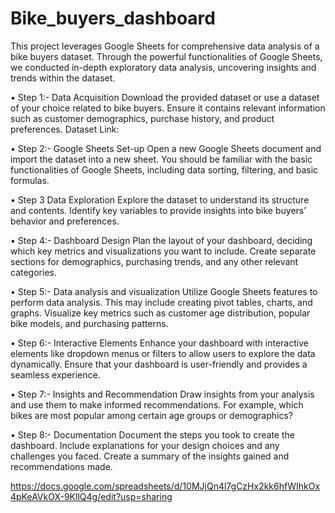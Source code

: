 # Bike_buyers_dashboard
This project leverages Google Sheets for comprehensive data analysis of a bike buyers dataset. Through the powerful functionalities of Google Sheets, we conducted in-depth exploratory data analysis, uncovering insights and trends within the dataset.

• Step 1:- Data Acquisition
Download the provided dataset or use a dataset of your choice related to bike buyers. Ensure it contains relevant information such as customer demographics, purchase history, and product preferences.
Dataset Link:

• Step 2:- Google Sheets Set-up
Open a new Google Sheets document and import the dataset into a new sheet.
You should be familiar with the basic functionalities of Google Sheets, including data sorting, filtering, and basic formulas.

• Step 3 Data Exploration
Explore the dataset to understand its structure and contents. Identify key variables to provide insights into bike buyers’ behavior and preferences.

• Step 4:- Dashboard Design
Plan the layout of your dashboard, deciding which key metrics and visualizations you want to include. Create separate sections for demographics, purchasing trends, and any other relevant categories.

• Step 5:- Data analysis and visualization
Utilize Google Sheets features to perform data analysis. This may include creating pivot tables, charts, and graphs. Visualize key metrics such as customer age distribution, popular bike models, and purchasing patterns.

• Step 6:- Interactive Elements
Enhance your dashboard with interactive elements like dropdown menus or filters to allow users to explore the data dynamically. Ensure that your dashboard is user-friendly and provides a seamless experience.

• Step 7:-  Insights and Recommendation
Draw insights from your analysis and use them to make informed recommendations. For example, which bikes are most popular among certain age groups or demographics?

• Step 8:- Documentation
Document the steps you took to create the dashboard. Include explanations for your design choices and any challenges you faced. Create a summary of the insights gained and recommendations made.

https://docs.google.com/spreadsheets/d/10MJjQn4l7gCzHx2kk6hfWIhkOx4pKeAVkOX-9KllQ4g/edit?usp=sharing

